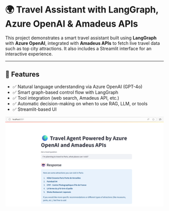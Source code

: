 # 🌍 Travel Assistant with LangGraph, Azure OpenAI & Amadeus APIs

This project demonstrates a smart travel assistant built using **LangGraph** with **Azure OpenAI**, integrated with **Amadeus APIs** to fetch live travel data such as top city attractions. It also includes a Streamlit interface for an interactive experience.

---

## 🚀 Features

- ✅ Natural language understanding via Azure OpenAI (GPT-4o)
- ✅ Smart graph-based control flow with LangGraph
- ✅ Tool integration (web search, Amadeus API, etc.)
- ✅ Automatic decision-making on when to use RAG, LLM, or tools
- ✅ Streamlit-based UI



![alt text](image.png)
